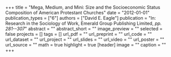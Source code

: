 +++
title = "Mega, Medium, and Mini: Size and the Socioeconomic Status Composition of American Protestant Churches"
date = "2012-01-01"
publication_types = ["6"]
authors = ["David E. Eagle"]
publication = "In: Research in the Sociology of Work, Emerald Group Publishing Limited, _pp. 281--307_"
abstract = ""
abstract_short = ""
image_preview = ""
selected = false
projects = []
tags = []
url_pdf = ""
url_preprint = ""
url_code = ""
url_dataset = ""
url_project = ""
url_slides = ""
url_video = ""
url_poster = ""
url_source = ""
math = true
highlight = true
[header]
image = ""
caption = ""
+++
